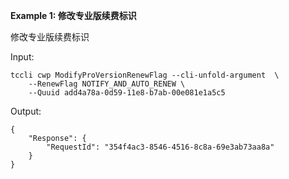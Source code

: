 **Example 1: 修改专业版续费标识**

修改专业版续费标识

Input: 

```
tccli cwp ModifyProVersionRenewFlag --cli-unfold-argument  \
    --RenewFlag NOTIFY_AND_AUTO_RENEW \
    --Quuid add4a78a-0d59-11e8-b7ab-00e081e1a5c5
```

Output: 
```
{
    "Response": {
        "RequestId": "354f4ac3-8546-4516-8c8a-69e3ab73aa8a"
    }
}
```


